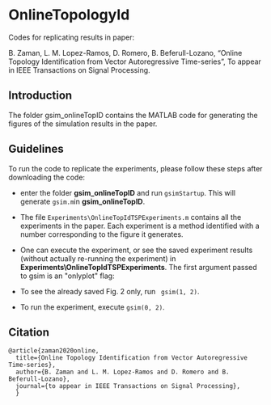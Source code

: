 # OnlineTopologyId
Codes for replicating results in paper:

B. Zaman, L. M. Lopez-Ramos, D. Romero, B. Beferull-Lozano, “Online Topology Identification from Vector Autoregressive Time-series”, To appear in IEEE Transactions on Signal Processing. 

## Introduction
The folder gsim_onlineTopID contains the MATLAB code for generating the figures of the simulation results in the paper.


## Guidelines
To run the code to replicate the experiments, please follow these steps after downloading the code:
* enter the folder **gsim_onlineTopID** and run ```gsimStartup```. This will generate ```gsim.m```in **gsim_onlineTopID**.
* The file ```Experiments\OnlineTopIdTSPExperiments.m``` contains all the experiments in the paper. Each experiment is a method identified with a number corresponding to the figure it generates.

* One can execute the experiment, or see the saved experiment results (without actually re-running the experiment) in **Experiments\OnlineTopIdTSPExperiments**. The first argument passed to gsim is an "onlyplot" flag:
 * To see the already saved Fig. 2 only, run ``` gsim(1, 2)```. 
 * To run the experiment, execute ```gsim(0, 2)```.

## Citation
```
@article{zaman2020online,
  title={Online Topology Identification from Vector Autoregressive Time-series},
  author={B. Zaman and L. M. Lopez-Ramos and D. Romero and B. Beferull-Lozano},
  journal={to appear in IEEE Transactions on Signal Processing},
  }
